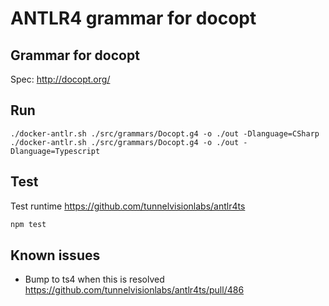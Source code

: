 # ANTLR4 grammar for docopt

## Grammar for docopt
Spec: http://docopt.org/

## Run
`./docker-antlr.sh ./src/grammars/Docopt.g4 -o ./out -Dlanguage=CSharp`
`./docker-antlr.sh ./src/grammars/Docopt.g4 -o ./out -Dlanguage=Typescript`

## Test 

Test runtime <https://github.com/tunnelvisionlabs/antlr4ts>

```bash
npm test
```

## Known issues

* Bump to ts4 when this is resolved <https://github.com/tunnelvisionlabs/antlr4ts/pull/486>
